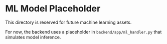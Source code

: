 # ML Model Placeholder

This directory is reserved for future machine learning assets.

For now, the backend uses a placeholder in `backend/app/ml_handler.py` that simulates model inference.
